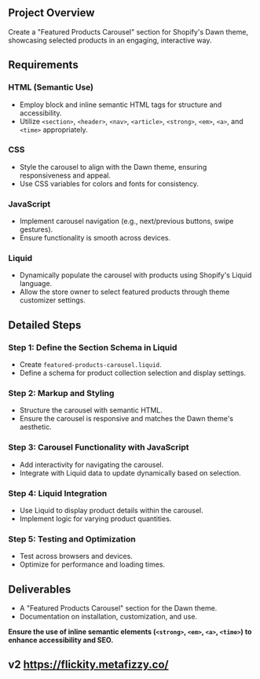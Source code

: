 ## Project Overview
Create a "Featured Products Carousel" section for Shopify's Dawn theme, showcasing selected products in an engaging, interactive way.

## Requirements

### HTML (Semantic Use)

- Employ block and inline semantic HTML tags for structure and accessibility.
- Utilize `<section>`, `<header>`, `<nav>`, `<article>`, `<strong>`, `<em>`, `<a>`, and `<time>` appropriately.

### CSS

- Style the carousel to align with the Dawn theme, ensuring responsiveness and appeal.
- Use CSS variables for colors and fonts for consistency.

### JavaScript

- Implement carousel navigation (e.g., next/previous buttons, swipe gestures).
- Ensure functionality is smooth across devices.

### Liquid

- Dynamically populate the carousel with products using Shopify's Liquid language.
- Allow the store owner to select featured products through theme customizer settings.

## Detailed Steps

### Step 1: Define the Section Schema in Liquid

- Create `featured-products-carousel.liquid`.
- Define a schema for product collection selection and display settings.

### Step 2: Markup and Styling

- Structure the carousel with semantic HTML.
- Ensure the carousel is responsive and matches the Dawn theme's aesthetic.

### Step 3: Carousel Functionality with JavaScript

- Add interactivity for navigating the carousel.
- Integrate with Liquid data to update dynamically based on selection.

### Step 4: Liquid Integration

- Use Liquid to display product details within the carousel.
- Implement logic for varying product quantities.

### Step 5: Testing and Optimization

- Test across browsers and devices.
- Optimize for performance and loading times.

## Deliverables

- A "Featured Products Carousel" section for the Dawn theme.
- Documentation on installation, customization, and use.

**Ensure the use of inline semantic elements (`<strong>`, `<em>`, `<a>`, `<time>`) to enhance accessibility and SEO.**

## v2 https://flickity.metafizzy.co/ 